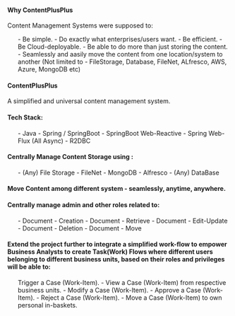<h4> Why ContentPlusPlus </h4>
Content Management Systems were supposed to:
  <ul>- Be simple. 
  - Do exactly what enterprises/users want.
  - Be efficient.
  - Be Cloud-deployable.
  - Be able to do more than just storing the content.
  - Seamlessly and aasily move the content from one location/system to another (Not limited to - FileStorage, Database, FileNet, ALfresco, AWS, Azure, MongoDB etc) </ul>

<h4> ContentPlusPlus</h4>
A simplified and universal content management system.

<h4>  Tech Stack:</h4>
  <ul>- Java
  - Spring / SpringBoot
  - SpringBoot Web-Reactive
  - Spring Web-Flux (All Async)
  - R2DBC </ul>

<h4>  Centrally Manage Content Storage using : </h4>
  <ul>- (Any) File Storage
  - FileNet
  - MongoDB
  - Alfresco
  - (Any) DataBase </ul>

<h4>  Move Content among different system - seamlessly, anytime, anywhere.</h4>

<h4>  Centrally manage admin and other roles related to: </h4>

 <ul> - Document - Creation
  - Document - Retrieve
  - Document - Edit-Update
  - Document - Deletion
  - Document - Move </ul>


<h4> Extend the project further to integrate a simplified work-flow to empower Business Analysts to create Task(Work) Flows where different users belonging to different business units, based on their roles and privileges will be able to: </h4>
 <ul>  Trigger a Case (Work-Item).
  - View a Case (Work-Item) from respective business units. 
  - Modify a Case (Work-Item).
  - Approve a Case (Work-Item).
  - Reject a Case (Work-Item).
  - Move a Case (Work-Item) to own personal in-baskets. </ul>



